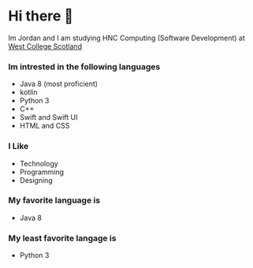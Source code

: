 # Hi there 👋
Im Jordan and I am studying HNC Computing (Software Development) at [West College Scotland](https://www.westcollegescotland.ac.uk)
### Im intrested in the following languages
- Java 8 (most proficient)
- kotlin
- Python 3
- C++ 
- Swift and Swift UI 
- HTML and CSS
### I Like
- Technology
- Programming
- Designing
### My favorite language is
- Java 8
### My least favorite langage is 
- Python 3
